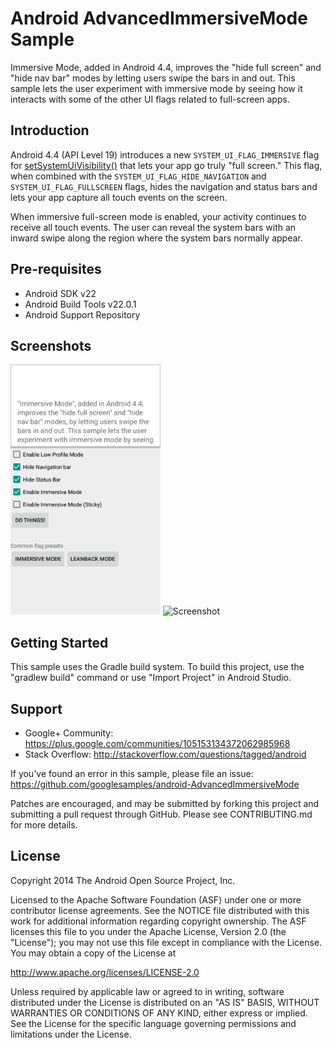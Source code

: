 
Android AdvancedImmersiveMode Sample
===================================

Immersive Mode, added in Android 4.4, improves the "hide full screen" and
"hide nav bar" modes by letting users swipe the bars in and out.  This sample
lets the user experiment with immersive mode by seeing how it interacts
with some of the other UI flags related to full-screen apps.

Introduction
------------

Android 4.4 (API Level 19) introduces a new `SYSTEM_UI_FLAG_IMMERSIVE`
flag for [setSystemUiVisibility()][1] that lets your app go truly "full
screen." This flag, when combined with the `SYSTEM_UI_FLAG_HIDE_NAVIGATION` and
`SYSTEM_UI_FLAG_FULLSCREEN` flags, hides the navigation and status bars
and lets your app capture all touch events on the screen.

When immersive full-screen mode is enabled, your activity continues
to receive all touch events. The user can reveal the system bars with
an inward swipe along the region where the system bars normally
appear.

[1]: http://developer.android.com/reference/android/view/View.html#setSystemUiVisibility(int)

Pre-requisites
--------------

- Android SDK v22
- Android Build Tools v22.0.1
- Android Support Repository

Screenshots
-------------

<img src="screenshots/immersion.png" height="400" alt="Screenshot"/> <img src="screenshots/leanback.png" height="400" alt="Screenshot"/> 

Getting Started
---------------

This sample uses the Gradle build system. To build this project, use the
"gradlew build" command or use "Import Project" in Android Studio.

Support
-------

- Google+ Community: https://plus.google.com/communities/105153134372062985968
- Stack Overflow: http://stackoverflow.com/questions/tagged/android

If you've found an error in this sample, please file an issue:
https://github.com/googlesamples/android-AdvancedImmersiveMode

Patches are encouraged, and may be submitted by forking this project and
submitting a pull request through GitHub. Please see CONTRIBUTING.md for more details.

License
-------

Copyright 2014 The Android Open Source Project, Inc.

Licensed to the Apache Software Foundation (ASF) under one or more contributor
license agreements.  See the NOTICE file distributed with this work for
additional information regarding copyright ownership.  The ASF licenses this
file to you under the Apache License, Version 2.0 (the "License"); you may not
use this file except in compliance with the License.  You may obtain a copy of
the License at

http://www.apache.org/licenses/LICENSE-2.0

Unless required by applicable law or agreed to in writing, software
distributed under the License is distributed on an "AS IS" BASIS, WITHOUT
WARRANTIES OR CONDITIONS OF ANY KIND, either express or implied.  See the
License for the specific language governing permissions and limitations under
the License.
